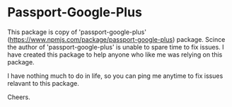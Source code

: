 # Passport-Google-Plus

This package is copy of 'passport-google-plus' (https://www.npmjs.com/package/passport-google-plus) package. Scince the author of 'passport-google-plus' is unable to spare time to fix issues. I have created this package to help anyone who like me was relying on this package.

I have nothing much to do in life, so you can ping me anytime to fix issues relavant to this package.

Cheers.